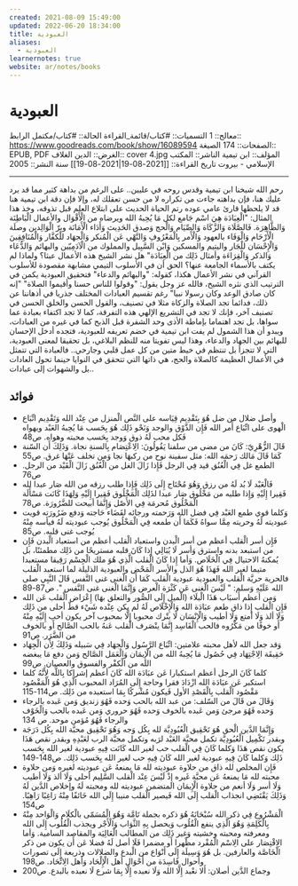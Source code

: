 ```yaml
---
created: 2021-08-09 15:49:00
updated: 2022-06-20 18:34:00
title: العبودية
aliases:
  - العبودية
learnernotes: true
website: ar/notes/books
---
```


# العبودية

معالج:: 1
التسميات:: #كتاب/قائمة_القراءة
الحالة:: #كتاب/مكتمل
الرابط:: <https://www.goodreads.com/book/show/16089594>
الصفحات:: 174
الصيغة:: EPUB, PDF
الغرض:: الدين
الغلاف:: cover 4.jpg
المؤلف:: ابن تيمية
الناشر:: المكتب الإسلامي - بيروت
تاريخ القراءة:: [[2021-08-19|2021-08-19]]
سنة النشر:: 2005

---

رحم الله شيخنا ابن تيمية وقدس روحه في عليين..
على الرغم من بداهة كثير مما قد يرد عليك هنا، فإن بداهته جاءت من تكراره لا من حسن تعقلك له، وإلا فإن دقة ابن تيمية هنا قد لا يلحظها قارئ عامي عوده رتم الحياة الحديث على ابتلاع العلم قبل تذوقه، وخذ هذا المثال:
"الْعِبَادَة هِيَ اسْم جَامع لكل مَا يُحِبهُ الله ويرضاه من الْأَقْوَال والأعمال الْبَاطِنَة وَالظَّاهِرَة. فَالصَّلَاة وَالزَّكَاة وَالصِّيَام وَالْحج وَصدق الحَدِيث وَأَدَاء الْأَمَانَة وبرّ الْوَالِدين وصلَة الْأَرْحَام وَالْوَفَاء بالعهود وَالْأَمر بِالْمَعْرُوفِ وَالنَّهْي عَن الْمُنكر وَالْجهَاد للْكفَّار وَالْمُنَافِقِينَ وَالْإِحْسَان للْجَار واليتيم والمسكين وَابْن السَّبِيل والمملوك من الْآدَمِيّين والبهائم وَالدُّعَاء وَالذكر وَالْقِرَاءَة وأمثال ذَلِك من الْعِبَادَة"
هل نشر الشيخ هذه الأعمال عبثا؟ ولماذا لم يكتف بالأسماء الجامعة عنها؟
الحق أن في الأسلوب التيمي مشابهة مقصودة للأسلوب القرآني في نشر الأعمال هكذا، كقوله: "والبهائم والدعاء" فتحقيق العبودية يكمن في الترتيب الذي نثره الشيخ، فالله عز وجل يقول: "وقولوا للناس حسنا وأقيموا الصلاة" "إنه كان صادق الوعد وكان رسولا نبيا" رغم تقسيم العبادات المختلف جذريا في أذهاننا عن ذلك، فدائما تجد الصلاة والزكاة مثلا في تصنيف، والقول الحسن والخلق الحسن في تصنيف آخر، فإنك لا تجد في التشريع الإلهي هذه التفرقة، كما لا تجد اكتفاء بعبادة عما سواها، بل تجد اهتماما بإماطة الأذى وحد الشفرة قبل الذبح كما في غيره من العبادات، ويبدو أن هذا الشمول لم يفت ابن تيمية في خضم تعريفه للعبودية، فتجده أدخل الإحسان للبهائم بين الجهاد والدعاء، وهذا ليس تفويتا منه للنظم البلاغي، بل تحقيقا لمعنى العبودية، التي لا تتجزأ بل تنتظم في خيط متين من كل عمل قلبي وجارحي..
فالعبادة التي تتمثل في الأعمال العظيمة كالصلاة والحج، هي ذاتها التي تتحقق في النوايا حينما تحول العادات بل والشهوات إلى عبادات..

## فوائد

- وأصل ضلال من ضل هُوَ بِتَقْدِيم قِيَاسه على النَّص الْمنزل من عِنْد الله وَتَقْدِيم اتِّبَاع الْهوى على اتِّبَاع أَمر الله فَإِن الذَّوْق والوجد وَنَحْو ذَلِك هُوَ بِحَسب مَا يُحِبهُ العَبْد ويهواه فَكل محب لَهُ ذوق وَوجد بِحَسب محبته وهواه. ص48
- قَالَ الزُّهْرِيّ: كَانَ من مضى من سلفنا يَقُولُونَ: الِاعْتِصَام بِالسنةِ نجاة. وَذَلِكَ أَن السّنة كَمَا قَالَ مَالك رَحمَه الله: مثل سفينة نوح من ركبهَا نجا وَمن تخلف عَنْهَا غرق. ص55
- الطمع غل فِي الْعُنُق قيد فِي الرجل فَإِذا زَالَ الغل من الْعُنُق زَالَ الْقَيْد من الرجل. ص76
- فَالْعَبْد لَا بُد لَهُ من رزق وَهُوَ مُحْتَاج إِلَى ذَلِك فَإِذا طلب رزقه من الله صَار عبدا لله فَقِيرا إِلَيْهِ وَإِذا طلبه من مَخْلُوق صَار عبدا لذَلِك الْمَخْلُوق فَقِيرا إِلَيْهِ وَلِهَذَا كَانَت مَسْأَلَة الْمَخْلُوق مُحرمَة فِي الأَصْل وَإِنَّمَا أبيحت للضَّرُورَة. ص78
- وَكلما قوي طمع العَبْد فِي فضل الله وَرَحمته ورجائه لقَضَاء حَاجته وَدفع ضَرُورَته قويت عبوديته لَهُ وحريته مِمَّا سواهُ فَكَمَا أَن طمعه فِي الْمَخْلُوق يُوجب عبوديته لَهُ فيأسه مِنْهُ يُوجب غنى قلبه. ص85
- فَإِن أسر الْقلب أعظم من أسر الْبدن واستعباد الْقلب أعظم من استعباد الْبدن فَإِن من استبعد بدنه واسترق وَأسر لَا يُبَالِي إِذا كَانَ قلبه مستريحًا من ذَلِك مطمئنًا، بل يُمكنهُ الاحتيال فِي الْخَلَاص. وَأما إِذا كَانَ الْقلب الَّذِي هُوَ ملك الْجِسْم رَقِيقا مستعبدا متيما لغير الله فَهَذَا هُوَ الذل والأسر الْمَحْض والعبودية الذليلة لما استعبد الْقلب فالحرية حريَّة الْقلب والعبودية عبودية الْقلب كَمَا أَن الْغنى غنى النَّفس قَالَ النَّبِي صلى الله عَلَيْهِ وَسلم: " لَيْسَ الْغنى عَن كَثْرَة الْعرض وَإِنَّمَا الْغنى غنى النَّفس ". ص87-89
- وَمن أعظم أَسبَاب هَذَا الْبلَاء (الْميل إِلَى الصُّور والتعلق بهَا) إِعْرَاض الْقلب عَن الله فَإِن الْقلب إِذا ذاق طعم عبَادَة الله وَالْإِخْلَاص لَهُ لم يكن عِنْده شَيْء قطّ أحلى من ذَلِك وَلَا ألذ وَلَا أمتع وَلَا أطيب وَالْإِنْسَان لَا يتْرك محبوبا إِلَّا بمحبوب آخر يكون أحب إِلَيْهِ مِنْهُ أَو خوفًا من مَكْرُوه فالحب الْفَاسِد إِنَّمَا ينْصَرف الْقلب عَنهُ بالحب الصَّالح أَو بالخوف من الضَّرَر. ص91
- وَقد جعل الله لأهل محبته علامتين: اتِّبَاع الرَّسُول وَالْجهَاد فِي سَبيله وَذَلِكَ لِأَن الْجِهَاد حَقِيقَة الِاجْتِهَاد فِي حُصُول مَا يُحِبهُ الله من الْإِيمَان وَالْعَمَل الصَّالح وَمن دفع مَا يبغضه الله من الْكفْر والفسوق والعصيان. ص99
- كلما كَانَ الرجل أعظم استكبارا عَن عبَادَة الله كَانَ أعظم إشراكا بِاللَّه لِأَنَّهُ كلما استكبر عَن عبَادَة الله ازْدَادَ فقرا وحاجة إِلَى المُرَاد المحبوب الَّذِي هُوَ الْمَقْصُود مَقْصُود الْقلب بِالْقَصْدِ الأول فَيكون مُشْركًا بِمَا استعبده من ذَلِك. ص114-115
- وَقَالَ من قَالَ من السّلف: من عبد الله بالحب وَحده فَهُوَ زنديق وَمن عَبده بالرجاء وَحده فَهُوَ مرجئ وَمن عَبده بالخوف وَحده فَهُوَ حروري وَمن عَبده بالحب وَالْخَوْف والرجاء فَهُوَ مُؤمن موحد. ص 134
- وَإِنَّمَا الدَّين الْحق هُوَ تَحْقِيق الْعُبُودِيَّة لله بِكُل وَجه وَهُوَ تَحْقِيق محبَّة الله بِكُل دَرَجَة وبقدر تَكْمِيل الْعُبُودِيَّة تكمل محبَّة العَبْد لرَبه وتكمل محبَّة الرب لعَبْدِهِ وبقدر نقص هَذَا يكون نقص هَذَا وَكلما كَانَ فِي الْقلب حب لغير الله كَانَت فِيهِ عبودية لغير الله بِحَسب ذَلِك وَكلما كَانَ فِيهِ عبودية لغير الله كَانَ فِيهِ حب لغير الله بِحَسب ذَلِك. ص148-149
- فَإِن المخلص لله ذاق من حلاوة عبوديته لله مَا يمنعهُ عَن عبوديته لغيره وَمن حلاوة محبته لله مَا يمنعهُ عَن محبَّة غَيره إِذْ لَيْسَ عِنْد الْقلب السَّلِيم أحلى وَلَا ألذ وَلَا أطيب وَلَا أسر وَلَا أنعم من حلاوة الْإِيمَان المتضمن عبوديته لله ومحبته لَهُ وإخلاص الدَّين لَهُ وَذَلِكَ يَقْتَضِي انجذاب الْقلب إِلَى الله فَيصير الْقلب منيبا إِلَى الله خَائفًا مِنْهُ رَاغِبًا رَاهِبًا. ص154
- الْمَشْرُوع فِي ذكر الله سُبْحَانَهُ هُوَ ذكره بجملة تَامَّة وَهُوَ الْمُسَمّى بالْكلَام وَالْوَاحد مِنْهُ بِالْكَلِمَةِ وَهُوَ الَّذِي ينفع الْقُلُوب وَيحصل بِهِ الثَّوَاب وَالْأَجْر ويجذب الْقُلُوب إِلَى الله ومعرفته ومحبته وخشيته وَغير ذَلِك من المطالب الْعَالِيَة والمقاصد السامية. وَأما الِاقْتِصَار على الِاسْم الْمُفْرد مظْهرا أَو مضمرا فَلَا أصل لَهُ فضلا عَن أَن يكون من ذكر الْخَاصَّة والعارفين. بل هُوَ وَسِيلَة إِلَى أَنْوَاع من الْبدع والضلالات وذريعة إِلَى تصورات وأحوال فَاسِدَة من أَحْوَال أهل الْإِلْحَاد وَأهل الِاتِّحَاد. ص198
- وجماع الدَّين أصلان: أَلا نعْبد إِلَّا الله وَلَا نعبده إِلَّا بِمَا شرع لَا نعبده بالبدع. ص200
